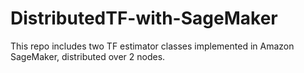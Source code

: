 # DistributedTF-with-SageMaker
This repo includes two TF estimator classes implemented in Amazon SageMaker, distributed over 2 nodes.
